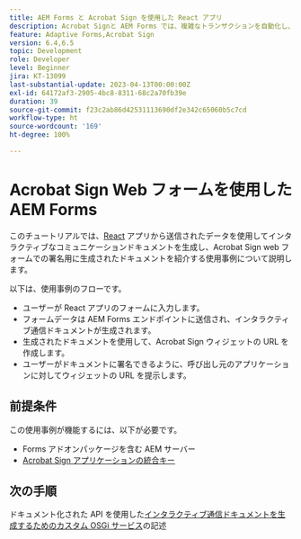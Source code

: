 ```yaml
---
title: AEM Forms と Acrobat Sign を使用した React アプリ
description: Acrobat Signと AEM Forms では、複雑なトランザクションを自動化し、シームレスなデジタルエクスペリエンスの一環として法的な電子サインを含めることができます。
feature: Adaptive Forms,Acrobat Sign
version: 6.4,6.5
topic: Development
role: Developer
level: Beginner
jira: KT-13099
last-substantial-update: 2023-04-13T00:00:00Z
exl-id: 64172af3-2905-4bc8-8311-68c2a70fb39e
duration: 39
source-git-commit: f23c2ab86d42531113690df2e342c65060b5c7cd
workflow-type: ht
source-wordcount: '169'
ht-degree: 100%

---
```


# Acrobat Sign Web フォームを使用した AEM Forms


このチュートリアルでは、[React](https://react.dev/) アプリから送信されたデータを使用してインタラクティブなコミュニケーションドキュメントを生成し、Acrobat Sign web フォームでの署名用に生成されたドキュメントを紹介する使用事例について説明します。

以下は、使用事例のフローです。

* ユーザーが React アプリのフォームに入力します。
* フォームデータは AEM Forms エンドポイントに送信され、インタラクティブ通信ドキュメントが生成されます。
* 生成されたドキュメントを使用して、Acrobat Sign ウィジェットの URL を作成します。
* ユーザーがドキュメントに署名できるように、呼び出し元のアプリケーションに対してウィジェットの URL を提示します。

## 前提条件

この使用事例が機能するには、以下が必要です。

* Forms アドオンパッケージを含む AEM サーバー
* [Acrobat Sign アプリケーションの統合キー](https://helpx.adobe.com/sign/kb/how-to-create-an-integration-key.html)

## 次の手順

ドキュメント化された API を使用した[インタラクティブ通信ドキュメントを生成するためのカスタム OSGi サービス](./create-ic-document.md)の記述
